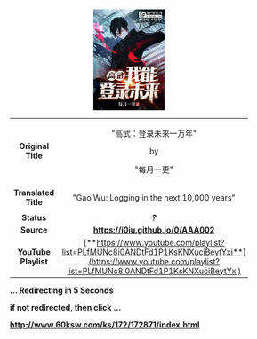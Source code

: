 <meta charset="UTF-8">
<meta name="viewport" content="width=device-width, initial-scale=1.0">
<meta http-equiv="refresh" content="5;url=http://www.60ksw.com/ks/172/172871/index.html">

<div style='margin: auto; width: 85%; padding: 10px;'>

<img src="cover.jpeg" style='display: block; margin: auto; width: 30%;'>

| | |
| :---: | :---: |
| **Original Title** | <p>"高武：登录未来一万年"</p><p>by</p><p>"每月一更"</p> |
| **Translated Title** | <p>"Gao Wu: Logging in the next 10,000 years"</p> |
| **Status** | ***?*** |
| **Source** | **https://i0iu.github.io/0/AAA002** |
| **YouTube Playlist** | [**https://www.youtube.com/playlist?list=PLfMUNc8i0ANDtFd1P1KsKNXuciBeytYxi**](https://www.youtube.com/playlist?list=PLfMUNc8i0ANDtFd1P1KsKNXuciBeytYxi) |

**... Redirecting in 5 Seconds**

**if not redirected, then click ...**

**http://www.60ksw.com/ks/172/172871/index.html**

</div>

